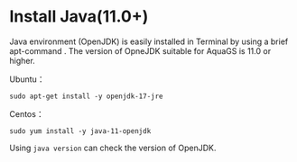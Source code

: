  # Install Java(11.0+)
 Java environment (OpenJDK) is easily installed in Terminal by using a brief apt-command . The version of OpneJDK  suitable for AquaGS is 11.0 or higher. 

Ubuntu：
 ```shell
 sudo apt-get install -y openjdk-17-jre
 ```

Centos：
 ```shell
 sudo yum install -y java-11-openjdk
 ```
Using ```java version``` can check the version of OpenJDK.